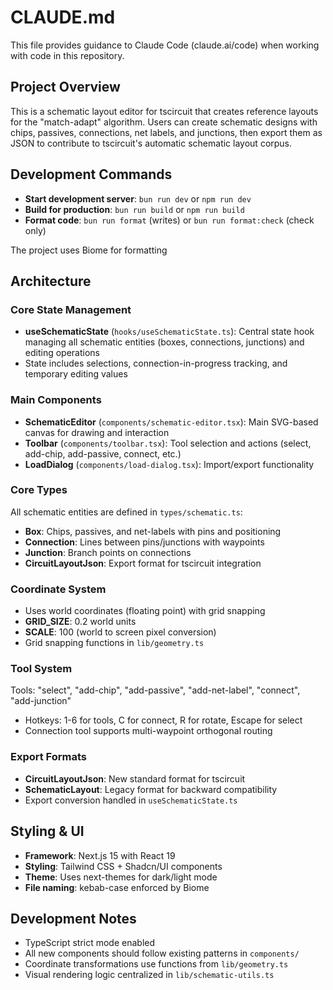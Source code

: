 # CLAUDE.md

This file provides guidance to Claude Code (claude.ai/code) when working with code in this repository.

## Project Overview

This is a schematic layout editor for tscircuit that creates reference layouts for the "match-adapt" algorithm. Users can create schematic designs with chips, passives, connections, net labels, and junctions, then export them as JSON to contribute to tscircuit's automatic schematic layout corpus.

## Development Commands

- **Start development server**: `bun run dev` or `npm run dev`
- **Build for production**: `bun run build` or `npm run build`
- **Format code**: `bun run format` (writes) or `bun run format:check` (check only)

The project uses Biome for formatting

## Architecture

### Core State Management

- **useSchematicState** (`hooks/useSchematicState.ts`): Central state hook managing all schematic entities (boxes, connections, junctions) and editing operations
- State includes selections, connection-in-progress tracking, and temporary editing values

### Main Components

- **SchematicEditor** (`components/schematic-editor.tsx`): Main SVG-based canvas for drawing and interaction
- **Toolbar** (`components/toolbar.tsx`): Tool selection and actions (select, add-chip, add-passive, connect, etc.)
- **LoadDialog** (`components/load-dialog.tsx`): Import/export functionality

### Core Types

All schematic entities are defined in `types/schematic.ts`:

- **Box**: Chips, passives, and net-labels with pins and positioning
- **Connection**: Lines between pins/junctions with waypoints
- **Junction**: Branch points on connections
- **CircuitLayoutJson**: Export format for tscircuit integration

### Coordinate System

- Uses world coordinates (floating point) with grid snapping
- **GRID_SIZE**: 0.2 world units
- **SCALE**: 100 (world to screen pixel conversion)
- Grid snapping functions in `lib/geometry.ts`

### Tool System

Tools: "select", "add-chip", "add-passive", "add-net-label", "connect", "add-junction"

- Hotkeys: 1-6 for tools, C for connect, R for rotate, Escape for select
- Connection tool supports multi-waypoint orthogonal routing

### Export Formats

- **CircuitLayoutJson**: New standard format for tscircuit
- **SchematicLayout**: Legacy format for backward compatibility
- Export conversion handled in `useSchematicState.ts`

## Styling & UI

- **Framework**: Next.js 15 with React 19
- **Styling**: Tailwind CSS + Shadcn/UI components
- **Theme**: Uses next-themes for dark/light mode
- **File naming**: kebab-case enforced by Biome

## Development Notes

- TypeScript strict mode enabled
- All new components should follow existing patterns in `components/`
- Coordinate transformations use functions from `lib/geometry.ts`
- Visual rendering logic centralized in `lib/schematic-utils.ts`
